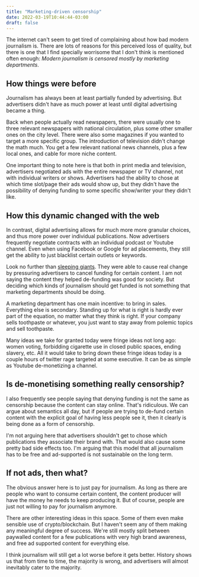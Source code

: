 ```yaml
---
title: "Marketing-driven censorship"
date: 2022-03-19T10:44:44-03:00
draft: false 
---
```


The internet can't seem to get tired of complaining about how bad modern journalism is. 
There are lots of reasons for this perceived loss of quality, but there is one that I find specially worrisome that I don't think is mentioned often enough: _Modern journalism is censored mostly by marketing departments_.

## How things were before

Journalism has always been at least partially funded by advertising. But advertisers didn't have as much power at least until digital advertising became a thing.

Back when people actually read newspapers, there were usually one to three relevant newspapers with national circulation, plus some other smaller ones on the city level. There were also some magazines if you wanted to target a more specific group. The introduction of television didn't change the math much. You get a few relevant national news channels, plus a few local ones, and cable for more niche content. 

One important thing to note here is that both in print media and television, advertisers negotiated ads with the entire newspaper or TV channel, not with individual writers or shows. Advertisers had the ability to chose at which time slot/page their ads would show up, but they didn't have the possibility of denying funding to some specific show/writer your they didn't like.   

## How this dynamic changed with the web

In contrast, digital advertising allows for much more more granular choices, and thus more power over individual publications. Now advertisers frequently negotiate contracts with an individual podcast or Youtube channel. Even when using Facebook or Google for ad placements, they still get the ability to just blacklist certain outlets or keywords. 

Look no further than [sleeping giants](https://en.wikipedia.org/wiki/Sleeping_Giants). They were able to cause real change by pressuring advertisers to cancel funding for certain content. I am not saying the content they helped de-funding was good for society. But deciding which kinds of journalism should get funded is not something that marketing departments should be doing. 

A marketing department has one main incentive: to bring in sales. Everything else is secondary. Standing up for what is right is hardly ever part of the equation, no matter what they think is right. If your company sells toothpaste or whatever, you just want to stay away from polemic topics and sell toothpaste. 

Many ideas we take for granted today were fringe ideas not long ago: women voting, forbidding cigarette use in closed public spaces, ending slavery, etc. All it would take to bring down these fringe ideas today is a couple hours of twitter rage targeted at some executive. It can be as simple as Youtube de-monetizing a channel.  

## Is de-monetising something really censorship?

I also frequently see people saying that denying funding is not the same as censorship because the content can stay online. That's ridiculous. We can argue about semantics all day, but if people are trying to de-fund certain content with the explicit goal of having less people see it, then it clearly is being done as a form of censorship. 

I'm not arguing here that advertisers shouldn't get to chose which publications they associate their brand with. That would also cause some pretty bad side effects too. I'm arguing that this model that all journalism has to be free and ad-supported is not sustainable on the long term. 

## If not ads, then what?

The obvious answer here is to just pay for journalism. As long as there are people who want to consume certain content, the content producer will have the money he needs to keep producing it. But of course, people are just not willing to pay for journalism anymore.  

There are other interesting ideas in this space. Some of them even make sensible use of crypto/blockchain. But I haven't seem any of them making any meaningful degree of success. We're still mostly split between paywalled content for a few publications with very high brand awareness, and free ad supported content for everything else. 

I think journalism will still get a lot worse before it gets better. History shows us that from time to time, the majority is wrong, and advertisers will almost inevitably cater to the majority. 

